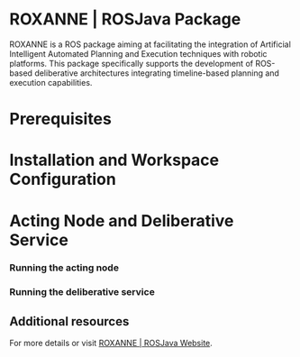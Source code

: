 # ROXANNE | ROSJava Package
ROXANNE is a ROS package aiming at facilitating the integration of Artificial Intelligent Automated Planning and Execution techniques with robotic platforms. This package specifically supports the development of ROS-based deliberative architectures integrating timeline-based planning and execution capabilities.

# Prerequisites

# Installation and Workspace Configuration


# Acting Node and Deliberative Service

### Running the acting node

### Running the deliberative service



## Additional resources

For more details or visit [ROXANNE | ROSJava Website](https://pstlab.github.io/roxanne_rosjava/).



